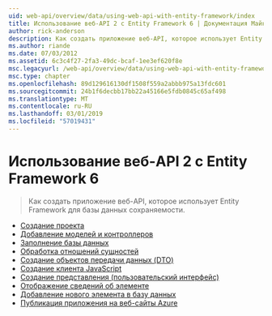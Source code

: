 ```yaml
---
uid: web-api/overview/data/using-web-api-with-entity-framework/index
title: Использование веб-API 2 с Entity Framework 6 | Документация Майкрософт
author: rick-anderson
description: Как создать приложение веб-API, которое использует Entity Framework для базы данных сохраняемости.
ms.author: riande
ms.date: 07/03/2012
ms.assetid: 6c3c4f27-2fa3-49dc-bcaf-1ee3ef620f8e
msc.legacyurl: /web-api/overview/data/using-web-api-with-entity-framework
msc.type: chapter
ms.openlocfilehash: 89d129616130df1508f559a2abbb975a13fdc601
ms.sourcegitcommit: 24b1f6decbb17bb22a45166e5fdb0845c65af498
ms.translationtype: MT
ms.contentlocale: ru-RU
ms.lasthandoff: 03/01/2019
ms.locfileid: "57019431"
---
```

<a name="using-web-api-2-with-entity-framework-6"></a>Использование веб-API 2 с Entity Framework 6
====================
> Как создать приложение веб-API, которое использует Entity Framework для базы данных сохраняемости.


- [Создание проекта](part-1.md)
- [Добавление моделей и контроллеров](part-2.md)
- [Заполнение базы данных](part-3.md)
- [Обработка отношений сущностей](part-4.md)
- [Создание объектов передачи данных (DTO)](part-5.md)
- [Создание клиента JavaScript](part-6.md)
- [Создание представления (пользовательский интерфейс)](part-7.md)
- [Отображение сведений об элементе](part-8.md)
- [Добавление нового элемента в базу данных](part-9.md)
- [Публикация приложения на веб-сайты Azure](part-10.md)
